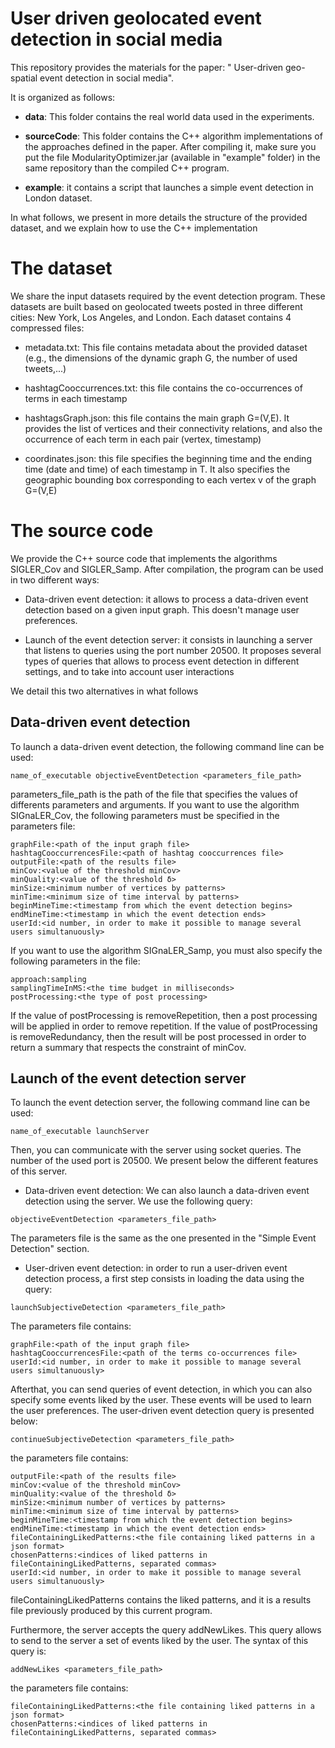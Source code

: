 # User driven geolocated event detection in social media
This repository provides the materials for the paper: " User-driven geo-spatial event detection in social media".

It is organized as follows:

- **data**: This folder contains the real world data used in the experiments.

- **sourceCode**: This folder contains the C++ algorithm implementations of the approaches defined in the paper. After compiling it, make sure you put the file ModularityOptimizer.jar (available in "example" folder) in the same repository than the compiled C++ program.

- **example**: it contains a script that launches a simple event detection in London dataset.

In what follows, we present in more details the structure of the provided dataset, and we explain how to use the C++ implementation

# The dataset
We share the input datasets required by the event detection program. These datasets are built based on geolocated tweets posted in three different cities: New York, Los Angeles, and London. Each dataset contains 4 compressed files:

- metadata.txt: This file contains metadata about the provided dataset (e.g., the dimensions of the dynamic graph G, the number of used tweets,...)

- hashtagCooccurrences.txt: this file contains the co-occurrences of terms in each timestamp

- hashtagsGraph.json: this file contains the main graph G=(V,E). It provides the list of vertices and their connectivity relations, and also the occurrence of each term in each pair (vertex, timestamp)

- coordinates.json: this file specifies the beginning time and the ending time (date and time) of each timestamp in T. It also specifies the geographic bounding box corresponding to each vertex v of the graph G=(V,E)

# The source code
We provide the C++ source code that implements the algorithms SIGLER_Cov and SIGLER_Samp. After compilation, the program can be used in two different ways:

- Data-driven event detection: it allows to process a data-driven event detection based on a given input graph. This doesn't manage user preferences.

- Launch of the event detection server: it consists in launching a server that listens to queries using the port number 20500. It proposes several types of queries that allows to process event detection in different settings, and to take into account user interactions

We detail this two alternatives in what follows

## Data-driven event detection
To launch a data-driven event detection, the following command line can be used:

```
name_of_executable objectiveEventDetection <parameters_file_path> 
```

parameters\_file\_path is the path of the file that specifies the values of differents parameters and arguments. If you want to use the algorithm SIGnaLER_Cov, the following parameters must be specified in the parameters file:

```
graphFile:<path of the input graph file>
hashtagCooccurrencesFile:<path of hashtag cooccurrences file>
outputFile:<path of the results file>
minCov:<value of the threshold minCov>
minQuality:<value of the threshold δ>
minSize:<minimum number of vertices by patterns>
minTime:<minimum size of time interval by patterns>
beginMineTime:<timestamp from which the event detection begins>
endMineTime:<timestamp in which the event detection ends>
userId:<id number, in order to make it possible to manage several users simultanuously>
```

If you want to use the algorithm SIGnaLER_Samp, you must also specify the following parameters in the file:

```
approach:sampling
samplingTimeInMS:<the time budget in milliseconds>
postProcessing:<the type of post processing>
```

If the value of postProcessing is removeRepetition, then a post processing will be applied in order to remove repetition. If the value of postProcessing is removeRedundancy, then the result will be post processed in order to return a summary that respects the constraint of minCov.

## Launch of the event detection server
To launch the event detection server, the following command line can be used:

```
name_of_executable launchServer
```

Then, you can communicate with the server using socket queries. The number of the used port is 20500. We present below the different features of this server.

- Data-driven event detection: We can also launch a data-driven event detection using the server. We use the following query:

```
objectiveEventDetection <parameters_file_path>
```

The parameters file is the same as the one presented in the "Simple Event Detection" section.

- User-driven event detection: in order to run a user-driven event detection process, a first step consists in loading the data using the query:

```
launchSubjectiveDetection <parameters_file_path>
```

The parameters file contains:

```
graphFile:<path of the input graph file>
hashtagCooccurrencesFile:<path of the terms co-occurrences file>
userId:<id number, in order to make it possible to manage several users simultanuously>
```

Afterthat, you can send queries of event detection, in which you can also specify some events liked by the user. These events will be used to learn the user preferences. The user-driven event detection query is presented below:

```
continueSubjectiveDetection <parameters_file_path>
```

the parameters file contains:

```
outputFile:<path of the results file>
minCov:<value of the threshold minCov>
minQuality:<value of the threshold δ>
minSize:<minimum number of vertices by patterns>
minTime:<minimum size of time interval by patterns>
beginMineTime:<timestamp from which the event detection begins>
endMineTime:<timestamp in which the event detection ends>
fileContainingLikedPatterns:<the file containing liked patterns in a json format>
chosenPatterns:<indices of liked patterns in fileContainingLikedPatterns, separated commas>
userId:<id number, in order to make it possible to manage several users simultanuously>
```

fileContainingLikedPatterns contains the liked patterns, and it is a results file previously produced by this current program. 

Furthermore, the server accepts the query addNewLikes. This query allows to send to the server a set of events liked by the user. The syntax of this query is:

```
addNewLikes <parameters_file_path>
```

the parameters file contains:

```
fileContainingLikedPatterns:<the file containing liked patterns in a json format>
chosenPatterns:<indices of liked patterns in fileContainingLikedPatterns, separated commas>
```





